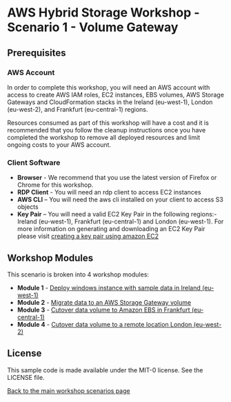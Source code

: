 # AWS Hybrid Storage Workshop - Scenario 1 - Volume Gateway

## Prerequisites

### AWS Account

In order to complete this workshop, you will need an AWS account with access to create AWS IAM roles, EC2 instances, EBS volumes, AWS Storage Gateways and CloudFormation stacks in the Ireland (eu-west-1), London (eu-west-2), and Frankfurt (eu-central-1) regions.

Resources consumed as part of this workshop will have a cost and it is recommended that you follow the cleanup instructions once you have completed the workshop to remove all deployed resources and limit ongoing costs to your AWS account.

### Client Software

* **Browser** - We recommend that you use the latest version of Firefox or Chrome for this workshop.
* **RDP Client** - You will need an rdp client to access EC2 instances
* **AWS CLI** – You will need the aws cli installed on your client to access S3 objects
* **Key Pair** – You will need a valid EC2 Key Pair in the following regions:- Ireland (eu-west-1), Frankfurt (eu-central-1) and London (eu-west-1). For more information on generating and downloading an EC2 Key Pair please visit [creating a key pair using amazon EC2](http://docs.aws.amazon.com/AWSEC2/latest/UserGuide/ec2-key-pairs.html#having-ec2-create-your-key-pair)

## Workshop Modules ###

This scenario is broken into 4 workshop modules:

* **Module 1** - [Deploy windows instance with sample data in Ireland (eu-west-1)](module-1/README.md)
* **Module 2** - [Migrate data to an AWS Storage Gateway volume](module-2/README.md)
* **Module 3** - [Cutover data volume to Amazon EBS in Frankfurt (eu-central-1)](module-3/README.md)
* **Module 4** - [Cutover data volume to a remote location London (eu-west-2)](module-4/README.md)

## License

This sample code is made available under the MIT-0 license. See the LICENSE file.

[Back to the main workshop scenarios page](../README.md)
